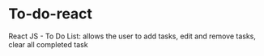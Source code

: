 # To-do-react
React JS - To Do List: allows the user to add tasks, edit and remove tasks, clear all completed task

